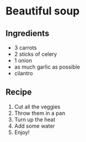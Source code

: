 # Beautiful soup

## Ingredients

- 3 carrots
- 2 sticks of celery
- 1 onion
- as much garlic as possible
- cilantro

## Recipe

1. Cut all the veggies
2. Throw them in a pan 
3. Turn up the heat
4. Add some water
5. Enjoy!
